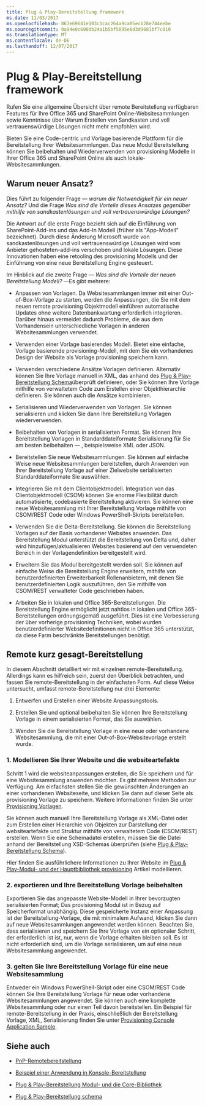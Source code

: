 ```yaml
---
title: Plug & Play-Bereitstellung framework
ms.date: 11/03/2017
ms.openlocfilehash: 863e69641e103c1cac264a9ca05ecb28e744eebe
ms.sourcegitcommit: 0a94e0c600db24a1b5bf5895e6d3d9681bf7c810
ms.translationtype: MT
ms.contentlocale: de-DE
ms.lasthandoff: 12/07/2017
---
```

# <a name="pnp-provisioning-framework"></a>Plug & Play-Bereitstellung framework

Rufen Sie eine allgemeine Übersicht über remote Bereitstellung verfügbaren Features für Ihre Office 365 und SharePoint Online-Websitesammlungen sowie Kenntnisse über Warum Erstellen von Sandkasten und voll vertrauenswürdige Lösungen nicht mehr empfohlen wird.

Bieten Sie eine Code-centric und Vorlage basierende Plattform für die Bereitstellung Ihrer Websitesammlungen. Das neue Modul Bereitstellung können Sie beibehalten und Wiederverwenden von provisioning Modelle in Ihrer Office 365 und SharePoint Online als auch lokale-Websitesammlungen.

## <a name="why-the-new-approach"></a>Warum neuer Ansatz?

Dies führt zu folgender Frage &mdash; _warum die Notwendigkeit für ein neuer Ansatz?_ Und die Frage _Was sind die Vorteile dieses Ansatzes gegenüber mithilfe von sandkastenlösungen und voll vertrauenswürdige Lösungen?_

Die Antwort auf die erste Frage bezieht sich auf die Einführung von SharePoint-Add-ins und das Add-In Modell (früher als "App-Modell" bezeichnet). Durch diese Änderung Microsoft wurde von sandkastenlösungen und voll vertrauenswürdige Lösungen wird vom Anbieter gehosteten-add-ins verschoben und lokale Lösungen. Diese Innovationen haben eine retooling des provisioning Modells und der Einführung von eine neue Bereitstellung Engine gesteuert.

Im Hinblick auf die zweite Frage &mdash; _Was sind die Vorteile der neuen Bereitstellung Modell?_ &mdash;Es gibt mehrere:

- Anpassen von Vorlagen. Da Websitesammlungen immer mit einer Out-of-Box-Vorlage zu starten, werden die Anpassungen, die Sie mit dem neuen remote provisioning Objektmodell einführen automatische Updates ohne weitere Datenbankwartung erforderlich integrieren. Darüber hinaus vermeidet dadurch Probleme, die aus dem Vorhandensein unterschiedliche Vorlagen in anderen Websitesammlungen verwendet.
    
- Verwenden einer Vorlage basierendes Modell. Bietet eine einfache, Vorlage basierende provisioning-Modell, mit dem Sie ein vorhandenes Design der Website als Vorlage provisioning speichern kann. 
    
- Verwenden verschiedene Ansätze Vorlagen definieren. Alternativ können Sie Ihre Vorlage manuell in XML, das anhand des [Plug & Play-Bereitstellung Schema](pnp-provisioning-schema.md)überprüft definieren, oder Sie können Ihre Vorlage mithilfe von verwaltetem Code zum Erstellen einer Objekthierarchie definieren. Sie können auch die Ansätze kombinieren.
    
- Serialisieren und Wiederverwenden von Vorlagen. Sie können serialisieren und klicken Sie dann Ihre Bereitstellung Vorlagen wiederverwenden.
    
- Beibehalten von Vorlagen in serialisierten Format. Sie können Ihre Bereitstellung Vorlagen in Standarddateiformate Serialisierung für Sie am besten beibehalten &mdash; , beispielsweise XML oder JSON.
    
- Bereitstellen Sie neue Websitesammlungen. Sie können auf einfache Weise neue Websitesammlungen bereitstellen, durch Anwenden von Ihrer Bereitstellung Vorlage auf einer Zielwebsite serialisierten Standarddateiformate Sie auswählen.
    
- Integrieren Sie mit dem Clientobjektmodell. Integration von das Clientobjektmodell (CSOM) können Sie enorme Flexibilität durch automatisierte, codebasierte Bereitstellung aktivieren. Sie können eine neue Websitesammlung mit Ihrer Bereitstellung Vorlage mithilfe von CSOM/REST Code oder Windows PowerShell-Skripts bereitstellen.
    
- Verwenden Sie die Delta-Bereitstellung. Sie können die Bereitstellung Vorlagen auf der Basis vorhandener Websites anwenden. Das Bereitstellung Modul unterstützt die Bereitstellung von Delta und, daher wird hinzufügen/aktualisieren Websites basierend auf den verwendeten Bereich in der Vorlagendefinition bereitgestellt wird.
    
- Erweitern Sie das Modul bereitgestellt werden soll. Sie können auf einfache Weise die Bereitstellung Engine erweitern, mithilfe von benutzerdefinierten Erweiterbarkeit Rollenanbietern, mit denen Sie benutzerdefinierten Logik auszuführen, den Sie mithilfe von CSOM/REST verwalteter Code geschrieben haben.
    
- Arbeiten Sie in lokalen und Office 365-Bereitstellungen. Die Bereitstellung Engine ermöglicht jetzt nahtlos in lokalen und Office 365-Bereitstellungen ordnungsgemäß ausgeführt. Dies ist eine Verbesserung der über vorherige provisioning Techniken, wobei wurden benutzerdefinierter Websitedefinitionen nicht in Office 365 unterstützt, da diese Farm beschränkte Bereitstellungen benötigt.

## <a name="remote-provisioning-in-a-nutshell"></a>Remote kurz gesagt-Bereitstellung

In diesem Abschnitt detailliert wir mit einzelnen remote-Bereitstellung. Allerdings kann es hilfreich sein, zuerst den Überblick betrachten, und fassen Sie remote-Bereitstellung in der einfachsten Form. Auf diese Weise untersucht, umfasst remote-Bereitstellung nur drei Elemente:

1. Entwerfen und Erstellen einer Website Anpassungstools.
    
2. Erstellen Sie und optional beibehalten Sie können Ihre Bereitstellung Vorlage in einem serialisierten Format, das Sie auswählen.
    
3. Wenden Sie die Bereitstellung Vorlage in eine neue oder vorhandene Websitesammlung, die mit einer Out-of-Box-Websitevorlage erstellt wurde.

### <a name="1-model-your-site-and-the-site-artifacts"></a>1. Modellieren Sie Ihrer Website und die websiteartefakte

Schritt 1 wird die websiteanpassungen erstellen, die Sie speichern und für eine Websitesammlung anwenden möchten. Es gibt mehrere Methoden zur Verfügung. Am einfachsten stellen Sie die gewünschten Änderungen an einer vorhandenen Websiteseite, und klicken Sie dann auf dieser Seite als provisioning Vorlage zu speichern. Weitere Informationen finden Sie unter [Provisioning Vorlagen](http://msdn.microsoft.com/library/b3eeb7e7-37cf-4e70-8486-34f67220fe33%28Office.15%29.aspx).

Sie können auch manuell Ihre Bereitstellung Vorlage als XML-Datei oder zum Erstellen einer Hierarchie von Objekten zur Darstellung der websiteartefakte und Struktur mithilfe von verwaltetem Code (CSOM/REST) erstellen. Wenn Sie eine Schemadatei erstellen, müssen Sie die Datei anhand der Bereitstellung XSD-Schemas überprüfen (siehe [Plug & Play-Bereitstellung Schema](pnp-provisioning-schema.md)).

Hier finden Sie ausführlichere Informationen zu Ihrer Website im [Plug & Play-Modul- und der Hauptbibliothek provisioning](pnp-provisioning-engine-and-the-core-library.md) Artikel modellieren.

### <a name="2-export-and-persist-your-provisioning-template"></a>2. exportieren und Ihre Bereitstellung Vorlage beibehalten

Exportieren Sie das angepasste Website-Modell in Ihrer bevorzugten serialisierten Format; Das provisioning Modul ist in Bezug auf Speicherformat unabhängig. Diese gespeicherte Instanz einer Anpassung ist der Bereitstellung-Vorlage, die mit minimalem Aufwand, klicken Sie dann auf neue Websitesammlungen angewendet werden können. Beachten Sie, dass serialisieren und speichern Sie Ihre Vorlage von ein optionaler Schritt, der erforderlich ist ist, nur, wenn die Vorlage erhalten bleiben soll. Es ist nicht erforderlich sind, um die Vorlage serialisieren, um auf eine neue Websitesammlung angewendet.

### <a name="3-apply-your-provisioning-template-to-a-new-site-collection"></a>3. gelten Sie Ihre Bereitstellung Vorlage für eine neue Websitesammlung

Entweder ein Windows PowerShell-Skript oder eine CSOM/REST Code können Sie Ihre Bereitstellung Vorlage für neue oder vorhandene Websitesammlungen angewendet. Sie können auch eine komplette Websitesammlung oder nur einen Teil davon bereitstellen. Ein Beispiel für remote-Bereitstellung in der Praxis, einschließlich der Bereitstellung Vorlage, XML, Serialisierung finden Sie unter [Provisioning Console Application Sample](provisioning-console-application-sample.md).

## <a name="see-also"></a>Siehe auch
<a name="bk_addresources"> </a>

- [PnP-Remotebereitstellung](pnp-remote-provisioning.md)
    
- [Beispiel einer Anwendung in Konsole-Bereitstellung](provisioning-console-application-sample.md)
    
- [Plug & Play-Bereitstellung Modul- und die Core-Bibliothek](pnp-provisioning-engine-and-the-core-library.md)
    
- [Plug & Play-Bereitstellung schema](pnp-provisioning-schema.md)
